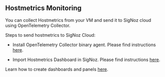 ## Hostmetrics Monitoring
You can collect Hostmetrics from your VM and send it to SigNoz cloud using OpenTelemetry Collector.

Steps to send hostmetrics to SigNoz Cloud:

- Install OpenTelemetry Collector binary agent. Please find instructions [here](https://signoz.io/docs/tutorial/opentelemetry-binary-usage-in-virtual-machine/#setup-otel-collector-as-agent).

- Import Hostmetrics Dashboard in SigNoz. Please find instructions [here](https://signoz.io/docs/tutorial/opentelemetry-binary-usage-in-virtual-machine/#hostmetrics-dashboard).

Learn how to create dashboards and panels [here](https://signoz.io/docs/userguide/manage-dashboards-and-panels/).
